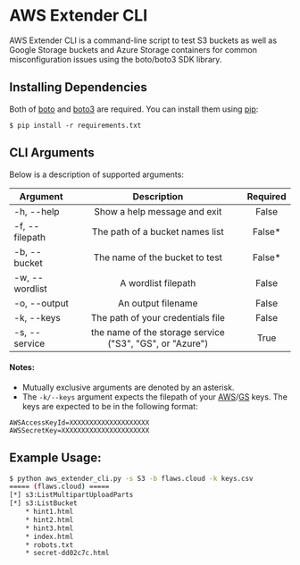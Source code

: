 # AWS Extender CLI

AWS Extender CLI is a command-line script to test S3 buckets as well as Google Storage buckets and Azure Storage containers for common misconfiguration issues using the boto/boto3 SDK library.

## Installing Dependencies
Both of [boto](https://github.com/boto/boto) and [boto3](https://github.com/boto/boto3) are required. You can install them using [pip](https://en.wikipedia.org/wiki/Pip_\(package_manager\)):

    $ pip install -r requirements.txt

## CLI Arguments
Below is a description of supported arguments:

| Argument   |      Description      |      Required      |
|----------|:-------------:|:-------------:|
| -h, --help | Show a help message and exit |  False |
| -f, --filepath |  The path of a bucket names list   |    False*   |
| -b, --bucket | The name of the bucket to test | False* |
| -w, --wordlist | A wordlist filepath | False |
| -o, --output | An output filename | False |
| -k, --keys | The path of your credentials file | False |
| -s, --service | the name of the storage service ("S3", "GS", or "Azure") | True |

#### Notes:
* Mutually exclusive arguments are denoted by an asterisk.
* The `-k/--keys` argument expects the filepath of your [AWS](https://console.aws.amazon.com/iam/home?#/security_credential)/[GS](https://cloud.google.com/storage/docs/migrating#keys) keys. The keys are expected to be in the following format:
```
AWSAccessKeyId=XXXXXXXXXXXXXXXXXXXX
AWSSecretKey=XXXXXXXXXXXXXXXXXXXXXX
```

## Example Usage:

```bash
$ python aws_extender_cli.py -s S3 -b flaws.cloud -k keys.csv
===== (flaws.cloud) =====
[*] s3:ListMultipartUploadParts
[*] s3:ListBucket
	* hint1.html
	* hint2.html
	* hint3.html
	* index.html
	* robots.txt
	* secret-dd02c7c.html
```

